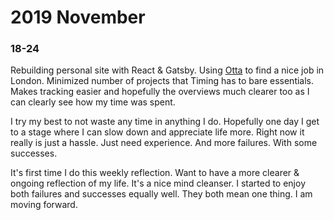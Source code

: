 # 2019 November

### 18-24

Rebuilding personal site with React & Gatsby. Using [Otta](https://otta.com) to find a nice job in London. Minimized number of projects that Timing has to bare essentials. Makes tracking easier and hopefully the overviews much clearer too as I can clearly see how my time was spent.

I try my best to not waste any time in anything I do. Hopefully one day I get to a stage where I can slow down and appreciate life more. Right now it really is just a hassle. Just need experience. And more failures. With some successes.

It's first time I do this weekly reflection. Want to have a more clearer & ongoing reflection of my life. It's a nice mind cleanser. I started to enjoy both failures and successes equally well. They both mean one thing. I am moving forward.





